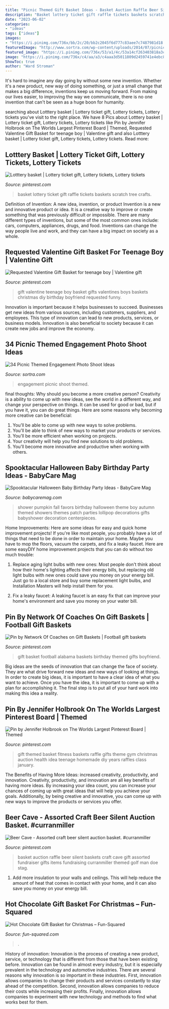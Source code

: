 ```yaml
---
title: "Picnic Themed Gift Basket Ideas - Basket Auction Raffle Beer Silent Baskets Craft Cave Gift Assorted Fundraiser Gifts Items Fundraising Curranmiller Themed Golf Man Doe Stag"
description: "Basket lottery ticket gift raffle tickets baskets scratch tree crafts"
date: "2023-06-02"
categories:
- "ideas"
tags: ["ideas"]
images:
- "https://i.pinimg.com/736x/bb/2c/20/bb2c2045f6d777c83aee7c7487981d18.jpg"
featuredImage: "http://www.sortra.com/wp-content/uploads/2014/07/picnic-theme017.jpg"
featured_image: "https://i.pinimg.com/736x/53/a1/4c/53a14cf263403818a3c4d5be300ad93f--valentine-gift-baskets-valentine-ideas.jpg"
image: "https://i.pinimg.com/736x/c4/aa/a3/c4aaa3d5011809d2459741e4ebc893fb.jpg"
ShowToc: true
author: "Ward Stroman"
---
```



It's hard to imagine any day going by without some new invention. Whether it's a new product, new way of doing something, or just a small change that makes a big difference, inventions keep us moving forward. From making our lives easier, to improving the way we communicate, there is no one invention that can't be seen as a huge boon for humanity.

	

		
searching about Lotttery basket | Lottery ticket gift, Lottery tickets, Lottery tickets you've visit to the right place. We have 8 Pics about Lotttery basket | Lottery ticket gift, Lottery tickets, Lottery tickets like Pin by Jennifer Holbrook on The Worlds Largest Pinterest Board | Themed, Requested Valentine Gift Basket for teenage boy | Valentine gift and also Lotttery basket | Lottery ticket gift, Lottery tickets, Lottery tickets. Read more:
		
    
## Lotttery Basket | Lottery Ticket Gift, Lottery Tickets, Lottery Tickets

<img loading=lazy src="https://i.pinimg.com/736x/36/41/82/36418209c3d6040380a897cdae1dacb6--basket-crafts-basket-ideas.jpg" onerror="this.onerror=null;this.src='https://tse3.mm.bing.net/th?id=OIP.s2tYuBbJ5juXKPhqq54ClQHaJ3&amp;pid=15.1';" alt="Lotttery basket | Lottery ticket gift, Lottery tickets, Lottery tickets">

_Source: pinterest.com_

>basket lottery ticket gift raffle tickets baskets scratch tree crafts. 

	

Definition of Invention: A new idea, invention, or product
Invention is a new and innovative product or idea. It is a creative way to improve or create something that was previously difficult or impossible. There are many different types of inventions, but some of the most common ones include: cars, computers, appliances, drugs, and food. Inventions can change the way people live and work, and they can have a big impact on society as a whole.

    
## Requested Valentine Gift Basket For Teenage Boy | Valentine Gift

<img loading=lazy src="https://i.pinimg.com/736x/53/a1/4c/53a14cf263403818a3c4d5be300ad93f--valentine-gift-baskets-valentine-ideas.jpg" onerror="this.onerror=null;this.src='https://tse3.mm.bing.net/th?id=OIP.e5csXrFf10Ud5wzr_9TDQgAAAA&amp;pid=15.1';" alt="Requested Valentine Gift Basket for teenage boy | Valentine gift">

_Source: pinterest.com_

>gift valentine teenage boy basket gifts valentines boys baskets christmas diy birthday boyfriend requested funny. 

	

Innovation is important because it helps businesses to succeed. Businesses get new ideas from various sources, including customers, suppliers, and employees. This type of innovation can lead to new products, services, or business models. Innovation is also beneficial to society because it can create new jobs and improve the economy.

    
## 34 Picnic Themed Engagement Photo Shoot Ideas

<img loading=lazy src="http://www.sortra.com/wp-content/uploads/2014/07/picnic-theme017.jpg" onerror="this.onerror=null;this.src='https://tse1.mm.bing.net/th?id=OIP.EBHvLVDtt4svpIzEtDlOfAHaLI&amp;pid=15.1';" alt="34 Picnic Themed Engagement Photo Shoot Ideas">

_Source: sortra.com_

>engagement picnic shoot themed. 

	

final thoughts: Why should you become a more creative person?
Creativity is a ability to come up with new ideas, see the world in a different way, and change your perspective on things. It can be used for good or bad, but if you have it, you can do great things. Here are some reasons why becoming more creative can be beneficial: 
1. You’ll be able to come up with new ways to solve problems. 
2. You’ll be able to think of new ways to market your products or services. 
3. You’ll be more efficient when working on projects. 
4. Your creativity will help you find new solutions to old problems. 
5. You’ll become more innovative and productive when working with others.

    
## Spooktacular Halloween Baby Birthday Party Ideas - BabyCare Mag

<img loading=lazy src="http://www.babycaremag.com/wp-content/uploads/2016/09/35f169f4e4fb11a070a2831bca53336d.jpg" onerror="this.onerror=null;this.src='https://tse3.mm.bing.net/th?id=OIP.Ee0PM7b-y5rgHRl6bONDbQHaKX&amp;pid=15.1';" alt="Spooktacular Halloween Baby Birthday Party Ideas - BabyCare Mag">

_Source: babycaremag.com_

>shower pumpkin fall favors birthday halloween theme boy autumn themed showers themes patch parties lollipop decorations gifts babyshower decoration centerpieces. 

	

Home Improvements: Here are some ideas for easy and quick home improvement projects!
If you're like most people, you probably have a lot of things that need to be done in order to maintain your home. Maybe you have to mop the floors, vacuum the carpets, and fix a leaky faucet. Here are some easyDIY home improvement projects that you can do without too much trouble:
1. Replace aging light bulbs with new ones: Most people don't think about how their home's lighting affects their energy bills, but replacing old light bulbs with new ones could save you money on your energy bill. Just go to a local store and buy some replacement light bulbs, and Installation Masters will help install them for you.

2. Fix a leaky faucet: A leaking faucet is an easy fix that can improve your home's environment and save you money on your water bill.

    
## Pin By Network Of Coaches On Gift Baskets | Football Gift Baskets

<img loading=lazy src="https://i.pinimg.com/736x/73/d5/ca/73d5caec42fe065e240b188f6c048801--football-gift-baskets-auction-baskets.jpg" onerror="this.onerror=null;this.src='https://tse2.mm.bing.net/th?id=OIP.qpRl_gPaaw7HfDcBIE8xLgHaHa&amp;pid=15.1';" alt="Pin by Network Of Coaches on Gift Baskets | Football gift baskets">

_Source: pinterest.com_

>gift basket football alabama baskets birthday themed gifts boyfriend. 

	

Big ideas are the seeds of innovation that can change the face of society. They are what drive forward new ideas and new ways of looking at things. In order to create big ideas, it is important to have a clear idea of what you want to achieve. Once you have the idea, it is important to come up with a plan for accomplishing it. The final step is to put all of your hard work into making this idea a reality.

    
## Pin By Jennifer Holbrook On The Worlds Largest Pinterest Board | Themed

<img loading=lazy src="https://i.pinimg.com/736x/bb/2c/20/bb2c2045f6d777c83aee7c7487981d18.jpg" onerror="this.onerror=null;this.src='https://tse1.mm.bing.net/th?id=OIP.OsRLJN4mRYN4Q8Y3swnGMAHaJ3&amp;pid=15.1';" alt="Pin by Jennifer Holbrook on The Worlds Largest Pinterest Board | Themed">

_Source: pinterest.com_

>gift themed basket fitness baskets raffle gifts theme gym christmas auction health idea teenage homemade diy years raffles class january. 

	

The Benefits of Having More Ideas: increased creativity, productivity, and innovation.
Creativity, productivity, and innovation are all key benefits of having more ideas. By increasing your idea count, you can increase your chances of coming up with great ideas that will help you achieve your goals. Additionally, by being creative and innovative, you can come up with new ways to improve the products or services you offer.

    
## Beer Cave - Assorted Craft Beer Silent Auction Basket. #curranmiller

<img loading=lazy src="https://i.pinimg.com/736x/c4/aa/a3/c4aaa3d5011809d2459741e4ebc893fb.jpg" onerror="this.onerror=null;this.src='https://tse3.mm.bing.net/th?id=OIP.6ceVJRK1mvbqURbKnrTKSwHaJ3&amp;pid=15.1';" alt="Beer Cave - Assorted craft beer silent auction basket. #curranmiller">

_Source: pinterest.com_

>basket auction raffle beer silent baskets craft cave gift assorted fundraiser gifts items fundraising curranmiller themed golf man doe stag. 

	

1. Add more insulation to your walls and ceilings. This will help reduce the amount of heat that comes in contact with your home, and it can also save you money on your energy bill.

    
## Hot Chocolate Gift Basket For Christmas – Fun-Squared

<img loading=lazy src="https://fun-squared.com/wp-content/uploads/2016/10/HotChocolateGiftBasketIdeas.jpg" onerror="this.onerror=null;this.src='https://tse3.mm.bing.net/th?id=OIP.Eia4zgdGqwQMQlNFTTDmHAHaKh&amp;pid=15.1';" alt="Hot Chocolate Gift Basket for Christmas – Fun-Squared">

_Source: fun-squared.com_

>. 

	

History of innovation:
Innovation is the process of creating a new product, service, or technology that is different from those that have been existing before. Innovation can be found in almost every industry, but it is especially prevalent in the technology and automotive industries. There are several reasons why innovation is so important in these industries. First, innovation allows companies to change their products and services constantly to stay ahead of the competition. Second, innovation allows companies to reduce their costs while increasing their profits. Finally, innovation allows companies to experiment with new technology and methods to find what works best for them.

